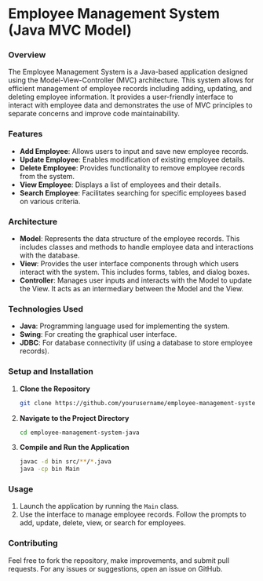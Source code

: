 # Employee Management System (Java MVC Model)

### Overview

The Employee Management System is a Java-based application designed using the Model-View-Controller (MVC) architecture. This system allows for efficient management of employee records including adding, updating, and deleting employee information. It provides a user-friendly interface to interact with employee data and demonstrates the use of MVC principles to separate concerns and improve code maintainability.

### Features

- **Add Employee**: Allows users to input and save new employee records.
- **Update Employee**: Enables modification of existing employee details.
- **Delete Employee**: Provides functionality to remove employee records from the system.
- **View Employee**: Displays a list of employees and their details.
- **Search Employee**: Facilitates searching for specific employees based on various criteria.

### Architecture

- **Model**: Represents the data structure of the employee records. This includes classes and methods to handle employee data and interactions with the database.
- **View**: Provides the user interface components through which users interact with the system. This includes forms, tables, and dialog boxes.
- **Controller**: Manages user inputs and interacts with the Model to update the View. It acts as an intermediary between the Model and the View.

### Technologies Used

- **Java**: Programming language used for implementing the system.
- **Swing**: For creating the graphical user interface.
- **JDBC**: For database connectivity (if using a database to store employee records).

### Setup and Installation

1. **Clone the Repository**
   ```bash
   git clone https://github.com/yourusername/employee-management-system-java.git
   ```
2. **Navigate to the Project Directory**
   ```bash
   cd employee-management-system-java
   ```
3. **Compile and Run the Application**
   ```bash
   javac -d bin src/**/*.java
   java -cp bin Main
   ```

### Usage

1. Launch the application by running the `Main` class.
2. Use the interface to manage employee records. Follow the prompts to add, update, delete, view, or search for employees.

### Contributing

Feel free to fork the repository, make improvements, and submit pull requests. For any issues or suggestions, open an issue on GitHub.
